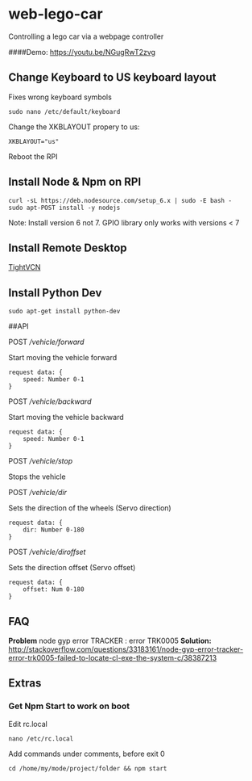 # web-lego-car

Controlling a lego car via a webpage controller

####Demo: https://youtu.be/NGugRwT2zvg

## Change Keyboard to US keyboard layout 
Fixes wrong keyboard symbols

    sudo nano /etc/default/keyboard
    
Change the XKBLAYOUT propery to us:

    XKBLAYOUT="us"
    
Reboot the RPI


## Install Node & Npm on RPI
	curl -sL https://deb.nodesource.com/setup_6.x | sudo -E bash -
	sudo apt-POST install -y nodejs

Note: Install version 6 not 7. GPIO library only works with versions < 7

## Install Remote Desktop

[TightVCN](https://eltechs.com/3-ways-to-run-a-remote-desktop-on-raspberry-pi/)


## Install Python Dev

    sudo apt-get install python-dev

##API

POST */vehicle/forward*

Start moving the vehicle forward

    request data: {
        speed: Number 0-1
    }
    
POST */vehicle/backward*

Start moving the vehicle backward

    request data: {
        speed: Number 0-1
    }
    
POST */vehicle/stop*

Stops the vehicle
    
POST */vehicle/dir*

Sets the direction of the wheels (Servo direction)

    request data: {
        dir: Number 0-180
    }
    
POST */vehicle/diroffset*

Sets the direction offset (Servo offset)

    request data: {
        offset: Num 0-180
    }
    
    
    
## FAQ

**Problem** node gyp error TRACKER : error TRK0005
**Solution:** http://stackoverflow.com/questions/33183161/node-gyp-error-tracker-error-trk0005-failed-to-locate-cl-exe-the-system-c/38387213

## Extras

### Get Npm Start to work on boot

Edit rc.local

    nano /etc/rc.local
    
Add commands under comments, before exit 0

    cd /home/my/mode/project/folder && npm start